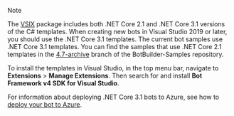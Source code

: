 > [!NOTE]
> The [VSIX](/visualstudio/extensibility/anatomy-of-a-vsix-package) package includes both .NET Core 2.1 and .NET Core 3.1 versions of the C# templates.
> When creating new bots in Visual Studio 2019 or later, you should use the .NET Core 3.1 templates.
> The current bot samples use .NET Core 3.1 templates.
> You can find the samples that use .NET Core 2.1 templates in the [4.7-archive](https://github.com/microsoft/BotBuilder-Samples/tree/4.7-archive/samples/csharp_dotnetcore) branch of the BotBuilder-Samples repository.
>
> To install the templates in Visual Studio, in the top menu bar, navigate to **Extensions** > **Manage Extensions**. Then search for and install **Bot Framework v4 SDK for Visual Studio**.
>
> For information about deploying .NET Core 3.1 bots to Azure, see how to [deploy your bot to Azure](../bot-builder-deploy-az-cli.md).
